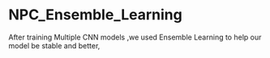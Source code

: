 # NPC_Ensemble_Learning
 After training Multiple CNN models ,we used Ensemble Learning to help our model be stable and better,
